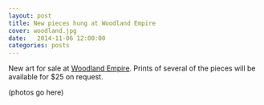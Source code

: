 ```yaml
---
layout: post
title: New pieces hung at Woodland Empire
cover: woodland.jpg
date:   2014-11-06 12:00:00
categories: posts
---
```




New art for sale at [Woodland Empire](http://woodlandempire.com/). Prints of several of the pieces will be available for $25 on request.

(photos go here)
